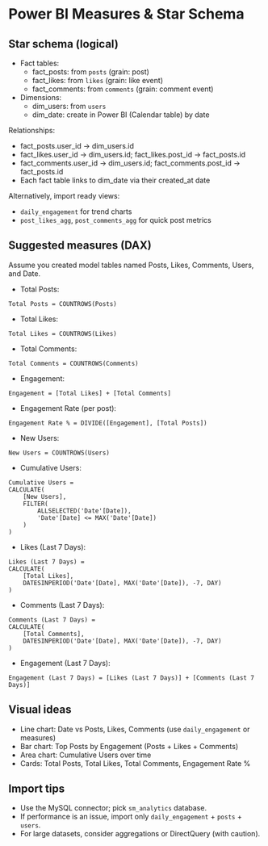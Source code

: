 # Power BI Measures & Star Schema

## Star schema (logical)
- Fact tables:
  - fact_posts: from `posts` (grain: post)
  - fact_likes: from `likes` (grain: like event)
  - fact_comments: from `comments` (grain: comment event)
- Dimensions:
  - dim_users: from `users`
  - dim_date: create in Power BI (Calendar table) by date

Relationships:
- fact_posts.user_id -> dim_users.id
- fact_likes.user_id -> dim_users.id; fact_likes.post_id -> fact_posts.id
- fact_comments.user_id -> dim_users.id; fact_comments.post_id -> fact_posts.id
- Each fact table links to dim_date via their created_at date

Alternatively, import ready views:
- `daily_engagement` for trend charts
- `post_likes_agg`, `post_comments_agg` for quick post metrics

## Suggested measures (DAX)
Assume you created model tables named Posts, Likes, Comments, Users, and Date.

- Total Posts:
```
Total Posts = COUNTROWS(Posts)
```

- Total Likes:
```
Total Likes = COUNTROWS(Likes)
```

- Total Comments:
```
Total Comments = COUNTROWS(Comments)
```

- Engagement:
```
Engagement = [Total Likes] + [Total Comments]
```

- Engagement Rate (per post):
```
Engagement Rate % = DIVIDE([Engagement], [Total Posts])
```

- New Users:
```
New Users = COUNTROWS(Users)
```

- Cumulative Users:
```
Cumulative Users = 
CALCULATE(
    [New Users],
    FILTER(
        ALLSELECTED('Date'[Date]),
        'Date'[Date] <= MAX('Date'[Date])
    )
)
```

- Likes (Last 7 Days):
```
Likes (Last 7 Days) = 
CALCULATE(
    [Total Likes],
    DATESINPERIOD('Date'[Date], MAX('Date'[Date]), -7, DAY)
)
```

- Comments (Last 7 Days):
```
Comments (Last 7 Days) = 
CALCULATE(
    [Total Comments],
    DATESINPERIOD('Date'[Date], MAX('Date'[Date]), -7, DAY)
)
```

- Engagement (Last 7 Days):
```
Engagement (Last 7 Days) = [Likes (Last 7 Days)] + [Comments (Last 7 Days)]
```

## Visual ideas
- Line chart: Date vs Posts, Likes, Comments (use `daily_engagement` or measures)
- Bar chart: Top Posts by Engagement (Posts + Likes + Comments)
- Area chart: Cumulative Users over time
- Cards: Total Posts, Total Likes, Total Comments, Engagement Rate %

## Import tips
- Use the MySQL connector; pick `sm_analytics` database.
- If performance is an issue, import only `daily_engagement` + `posts` + `users`.
- For large datasets, consider aggregations or DirectQuery (with caution).
